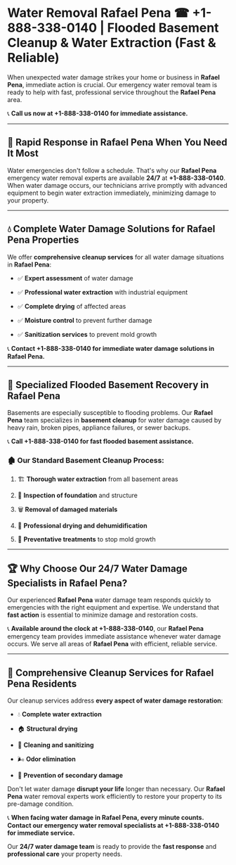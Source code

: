 # Water Removal Rafael Pena ☎ +1-888-338-0140 | Flooded Basement Cleanup & Water Extraction (Fast & Reliable)

When unexpected water damage strikes your home or business in **Rafael Pena**, immediate action is crucial. Our emergency water removal team is ready to help with fast, professional service throughout the **Rafael Pena** area. 

📞 **Call us now at +1-888-338-0140 for immediate assistance.**
---
## 🚀 Rapid Response in Rafael Pena When You Need It Most
Water emergencies don't follow a schedule. That's why our **Rafael Pena** emergency water removal experts are available **24/7** at **+1-888-338-0140**. When water damage occurs, our technicians arrive promptly with advanced equipment to begin water extraction immediately, minimizing damage to your property.
---
## 💧 Complete Water Damage Solutions for Rafael Pena Properties
We offer **comprehensive cleanup services** for all water damage situations in **Rafael Pena**:
- ✅ **Expert assessment** of water damage  
- ✅ **Professional water extraction** with industrial equipment  
- ✅ **Complete drying** of affected areas  
- ✅ **Moisture control** to prevent further damage  
- ✅ **Sanitization services** to prevent mold growth  
📞 **Contact +1-888-338-0140 for immediate water damage solutions in Rafael Pena.**
---
## 🌊 Specialized Flooded Basement Recovery in Rafael Pena
Basements are especially susceptible to flooding problems. Our **Rafael Pena** team specializes in **basement cleanup** for water damage caused by heavy rain, broken pipes, appliance failures, or sewer backups. 
📞 **Call +1-888-338-0140 for fast flooded basement assistance.**
### 🏚️ Our Standard Basement Cleanup Process:
1. 🏗️ **Thorough water extraction** from all basement areas  
2. 🔎 **Inspection of foundation** and structure  
3. 🗑️ **Removal of damaged materials**  
4. 💨 **Professional drying and dehumidification**  
5. 🚫 **Preventative treatments** to stop mold growth  
---
## 🏆 Why Choose Our 24/7 Water Damage Specialists in Rafael Pena?
Our experienced **Rafael Pena** water damage team responds quickly to emergencies with the right equipment and expertise. We understand that **fast action** is essential to minimize damage and restoration costs.
📞 **Available around the clock at +1-888-338-0140**, our **Rafael Pena** emergency team provides immediate assistance whenever water damage occurs. We serve all areas of **Rafael Pena** with efficient, reliable service.
---
## 🧹 Comprehensive Cleanup Services for Rafael Pena Residents
Our cleanup services address **every aspect of water damage restoration**:
- 💧 **Complete water extraction**  
- 🏠 **Structural drying**  
- 🧼 **Cleaning and sanitizing**  
- 🌬️ **Odor elimination**  
- 🚫 **Prevention of secondary damage**  
Don't let water damage **disrupt your life** longer than necessary. Our **Rafael Pena** water removal experts work efficiently to restore your property to its pre-damage condition.
📞 **When facing water damage in Rafael Pena, every minute counts. Contact our emergency water removal specialists at +1-888-338-0140 for immediate service.**
Our **24/7 water damage team** is ready to provide the **fast response** and **professional care** your property needs.
